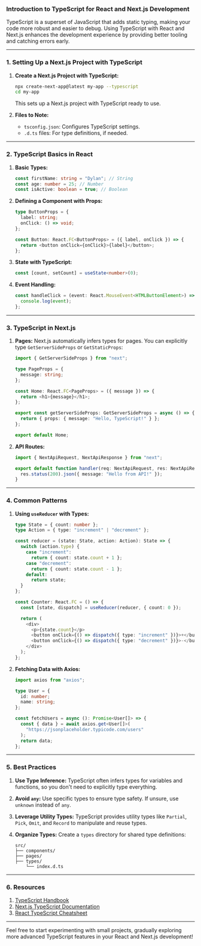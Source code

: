 ### Introduction to TypeScript for React and Next.js Development

TypeScript is a superset of JavaScript that adds static typing, making your code more robust and easier to debug. Using TypeScript with React and Next.js enhances the development experience by providing better tooling and catching errors early.

---

### 1. **Setting Up a Next.js Project with TypeScript**

1. **Create a Next.js Project with TypeScript:**

   ```bash
   npx create-next-app@latest my-app --typescript
   cd my-app
   ```

   This sets up a Next.js project with TypeScript ready to use.

2. **Files to Note:**
   - `tsconfig.json`: Configures TypeScript settings.
   - `.d.ts` files: For type definitions, if needed.

---

### 2. **TypeScript Basics in React**

1. **Basic Types:**

   ```typescript
   const firstName: string = "Dylan"; // String
   const age: number = 25; // Number
   const isActive: boolean = true; // Boolean
   ```

2. **Defining a Component with Props:**

   ```typescript
   type ButtonProps = {
     label: string;
     onClick: () => void;
   };

   const Button: React.FC<ButtonProps> = ({ label, onClick }) => {
     return <button onClick={onClick}>{label}</button>;
   };
   ```

3. **State with TypeScript:**

   ```typescript
   const [count, setCount] = useState<number>(0);
   ```

4. **Event Handling:**
   ```typescript
   const handleClick = (event: React.MouseEvent<HTMLButtonElement>) => {
     console.log(event);
   };
   ```

---

### 3. **TypeScript in Next.js**

1. **Pages:**
   Next.js automatically infers types for pages. You can explicitly type `GetServerSideProps` or `GetStaticProps`:

   ```typescript
   import { GetServerSideProps } from "next";

   type PageProps = {
     message: string;
   };

   const Home: React.FC<PageProps> = ({ message }) => {
     return <h1>{message}</h1>;
   };

   export const getServerSideProps: GetServerSideProps = async () => {
     return { props: { message: "Hello, TypeScript!" } };
   };

   export default Home;
   ```

2. **API Routes:**

   ```typescript
   import { NextApiRequest, NextApiResponse } from "next";

   export default function handler(req: NextApiRequest, res: NextApiResponse) {
     res.status(200).json({ message: "Hello from API!" });
   }
   ```

---

### 4. **Common Patterns**

1. **Using `useReducer` with Types:**

   ```typescript
   type State = { count: number };
   type Action = { type: "increment" | "decrement" };

   const reducer = (state: State, action: Action): State => {
     switch (action.type) {
       case "increment":
         return { count: state.count + 1 };
       case "decrement":
         return { count: state.count - 1 };
       default:
         return state;
     }
   };

   const Counter: React.FC = () => {
     const [state, dispatch] = useReducer(reducer, { count: 0 });

     return (
       <div>
         <p>{state.count}</p>
         <button onClick={() => dispatch({ type: "increment" })}>+</button>
         <button onClick={() => dispatch({ type: "decrement" })}>-</button>
       </div>
     );
   };
   ```

2. **Fetching Data with Axios:**

   ```typescript
   import axios from "axios";

   type User = {
     id: number;
     name: string;
   };

   const fetchUsers = async (): Promise<User[]> => {
     const { data } = await axios.get<User[]>(
       "https://jsonplaceholder.typicode.com/users"
     );
     return data;
   };
   ```

---

### 5. **Best Practices**

1. **Use Type Inference:**
   TypeScript often infers types for variables and functions, so you don't need to explicitly type everything.

2. **Avoid `any`:**
   Use specific types to ensure type safety. If unsure, use `unknown` instead of `any`.

3. **Leverage Utility Types:**
   TypeScript provides utility types like `Partial`, `Pick`, `Omit`, and `Record` to manipulate and reuse types.

4. **Organize Types:**
   Create a `types` directory for shared type definitions:
   ```
   src/
   ├── components/
   ├── pages/
   ├── types/
       └── index.d.ts
   ```

---

### 6. **Resources**

1. [TypeScript Handbook](https://www.typescriptlang.org/docs/handbook/intro.html)
2. [Next.js TypeScript Documentation](https://nextjs.org/docs/basic-features/typescript)
3. [React TypeScript Cheatsheet](https://react-typescript-cheatsheet.netlify.app/)

---

Feel free to start experimenting with small projects, gradually exploring more advanced TypeScript features in your React and Next.js development!
